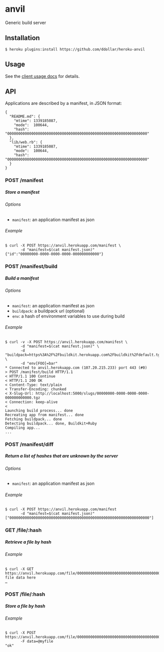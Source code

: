 # anvil

Generic build server

## Installation

    $ heroku plugins:install https://github.com/ddollar/heroku-anvil

## Usage

See the [client usage docs](https://github.com/ddollar/heroku-anvil#usage) for details.

## API

Applications are described by a manifest, in JSON format:

    {
      "README.md": {
        "mtime": 1339185087,
        "mode":  100644,
        "hash":  "0000000000000000000000000000000000000000000000000000000000000000"
      },
      "lib/web.rb": {
        "mtime": 1339185087,
        "mode":  100644,
        "hash":  "0000000000000000000000000000000000000000000000000000000000000000"
      }
    }

### POST /manifest
##### Store a manifest

###### Options
* `manifest`: an application manifest as json

###### Example
    $ curl -X POST https://anvil.herokuapp.com/manifest \
           -d "manifest=$(cat manifest.json)"
    {"id":"00000000-0000-0000-0000-000000000000"}

### POST /manifest/build
##### Build a manifest

###### Options
* `manifest`: an application manifest as json
* `buildpack`: a buildpack url (optional)
* `env`: a hash of environment variables to use during build

###### Example
    $ curl -v -X POST https://anvil.herokuapp.com/manifest \
           -d "manifest=$(cat manifest.json)" \
           -d "buildpack=https%3A%2F%2Fbuildkit.herokuapp.com%2Fbuildkit%2Fdefault.tgz" \
           -d "env[FOO]=bar"
	* Connected to anvil.herokuapp.com (107.20.215.233) port 443 (#0)
	> POST /manifest/build HTTP/1.1
	< HTTP/1.1 100 Continue
	< HTTP/1.1 200 OK
	< Content-Type: text/plain
	< Transfer-Encoding: chunked
	< X-Slug-Url: http://localhost:5000/slugs/00000000-0000-0000-0000-000000000000.tgz
	< Connection: keep-alive
	<
	Launching build process... done
	Recreating app from manifest... done
	Fetching buildpack... done
	Detecting buildpack... done, Buildkit+Ruby
	Compiling app...
	...

### POST /manifest/diff
##### Return a list of hashes that are unknown by the server

###### Options
* `manifest`: an application manifest as json

###### Example
    $ curl -X POST https://anvil.herokuapp.com/manifest
           -d "manifest=$(cat manifest.json)"
    ["0000000000000000000000000000000000000000000000000000000000000000"]

### GET /file/:hash
##### Retrieve a file by hash

###### Example
    $ curl -X GET https://anvil.herokuapp.com/file/0000000000000000000000000000000000000000000000000000000000000000
    file data here
    …

### POST /file/:hash
##### Store a file by hash

###### Example
    $ curl -X POST https://anvil.herokuapp.com/file/0000000000000000000000000000000000000000000000000000000000000000
           -F data=@myfile
    "ok"
